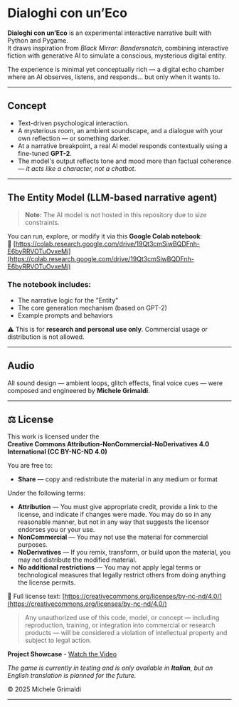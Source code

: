 # Dialoghi con un’Eco

**Dialoghi con un’Eco** is an experimental interactive narrative built with Python and Pygame.  
It draws inspiration from *Black Mirror: Bandersnatch*, combining interactive fiction with generative AI to simulate a conscious, mysterious digital entity.

The experience is minimal yet conceptually rich — a digital echo chamber where an AI observes, listens, and responds... but only when it wants to.

---

## Concept

- Text-driven psychological interaction.
- A mysterious room, an ambient soundscape, and a dialogue with your own reflection — or something darker.
- At a narrative breakpoint, a real AI model responds contextually using a fine-tuned **GPT-2**.
- The model's output reflects tone and mood more than factual coherence — *it acts like a character, not a chatbot*.

---

## The Entity Model (LLM-based narrative agent)

> **Note:** The AI model is not hosted in this repository due to size constraints.

You can run, explore, or modify it via this **Google Colab notebook**:  
🔗 [https://colab.research.google.com/drive/19Qt3cmSiwBQDFnh-E6byRRVOTuOvxeMi](https://colab.research.google.com/drive/19Qt3cmSiwBQDFnh-E6byRRVOTuOvxeMi)

### The notebook includes:
- The narrative logic for the "Entity"
- The core generation mechanism (based on GPT-2)
- Example prompts and behaviors

⚠️ This is for **research and personal use only**. Commercial usage or distribution is not allowed.

---

## Audio

All sound design — ambient loops, glitch effects, final voice cues — were composed and engineered by **Michele Grimaldi**.

---

## ⚖️ License

This work is licensed under the  
**Creative Commons Attribution-NonCommercial-NoDerivatives 4.0 International (CC BY-NC-ND 4.0)**

You are free to:

- **Share** — copy and redistribute the material in any medium or format

Under the following terms:

- **Attribution** — You must give appropriate credit, provide a link to the license, and indicate if changes were made. You may do so in any reasonable manner, but not in any way that suggests the licensor endorses you or your use.  
- **NonCommercial** — You may not use the material for commercial purposes.  
- **NoDerivatives** — If you remix, transform, or build upon the material, you may not distribute the modified material.  
- **No additional restrictions** — You may not apply legal terms or technological measures that legally restrict others from doing anything the license permits.

📄 Full license text: [https://creativecommons.org/licenses/by-nc-nd/4.0/](https://creativecommons.org/licenses/by-nc-nd/4.0/)

> Any unauthorized use of this code, model, or concept — including reproduction, training, or integration into commercial or research products — will be considered a violation of intellectual property and subject to legal action.

**Project Showcase** - [Watch the Video](https://drive.google.com/file/d/1_aOsyjw9U2sP4UoKko1HF1RCH5PD2LYW/view)


_The game is currently in testing and is only available in **Italian**, but an English translation is planned for the future._

© 2025 Michele Grimaldi

---

